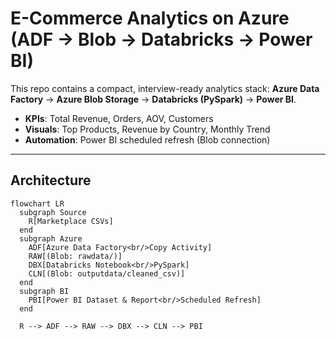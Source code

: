 # E-Commerce Analytics on Azure (ADF → Blob → Databricks → Power BI)

This repo contains a compact, interview-ready analytics stack:
**Azure Data Factory** → **Azure Blob Storage** → **Databricks (PySpark)** → **Power BI**.

- **KPIs**: Total Revenue, Orders, AOV, Customers  
- **Visuals**: Top Products, Revenue by Country, Monthly Trend  
- **Automation**: Power BI scheduled refresh (Blob connection)

---

## Architecture

```mermaid
flowchart LR
  subgraph Source
    R[Marketplace CSVs]
  end
  subgraph Azure
    ADF[Azure Data Factory<br/>Copy Activity]
    RAW[(Blob: rawdata/)]
    DBX[Databricks Notebook<br/>PySpark]
    CLN[(Blob: outputdata/cleaned_csv)]
  end
  subgraph BI
    PBI[Power BI Dataset & Report<br/>Scheduled Refresh]
  end

  R --> ADF --> RAW --> DBX --> CLN --> PBI
